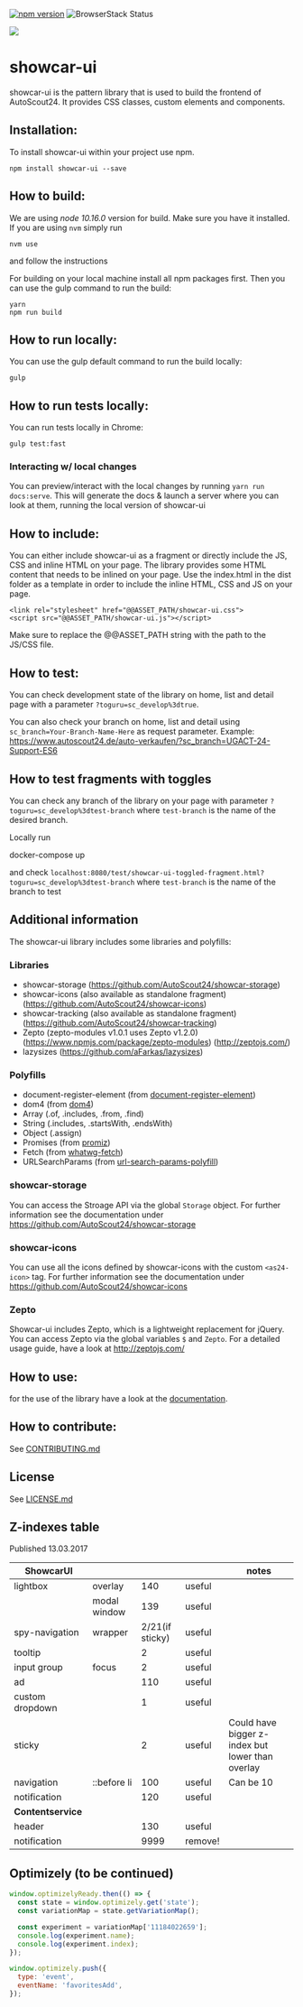 [![npm version](https://badge.fury.io/js/showcar-ui.svg)](https://badge.fury.io/js/showcar-ui)
![BrowserStack Status](https://www.browserstack.com/automate/badge.svg?badge_key=V3R5K2lFTFVkRG5Ed0p1M0tiM1lhaFJ1Wm9JSllPUFlUMHlVYlp3TVdTdz0tLVhIUFdDVHZwSVk1ME9BWUU2alY0UUE9PQ==--15b92933cc78eb4b925a0778e21e88ae4fe38065)

<img src="https://bstacksupport.zendesk.com/attachments/token/4EkFPJPvuynLZdtPX8ybIapji/?name=Logo-01.svg">

# showcar-ui

showcar-ui is the pattern library that is used to build the frontend of AutoScout24. It provides CSS classes, custom elements and components.

## Installation:

To install showcar-ui within your project use npm.

    npm install showcar-ui --save

## How to build:

We are using _node 10.16.0_ version for build. Make sure you have it installed. If you are using `nvm` simply run

    nvm use

and follow the instructions

For building on your local machine install all npm packages first. Then you can use the gulp command to run the build:

    yarn
    npm run build

## How to run locally:

You can use the gulp default command to run the build locally:

    gulp

## How to run tests locally:

You can run tests locally in Chrome:

    gulp test:fast

### Interacting w/ local changes

You can preview/interact with the local changes by running `yarn run docs:serve`. This will generate the docs & launch a server where you can look at them, running the local version of showcar-ui

## How to include:

You can either include showcar-ui as a fragment or directly include the JS, CSS and inline HTML on your page.
The library provides some HTML content that needs to be inlined on your page. Use the index.html in the dist folder as a template in order to include the inline HTML, CSS and JS on your page.

    <link rel="stylesheet" href="@@ASSET_PATH/showcar-ui.css">
    <script src="@@ASSET_PATH/showcar-ui.js"></script>

Make sure to replace the @@ASSET_PATH string with the path to the JS/CSS file.

## How to test:

You can check development state of the library on home, list and detail page with a parameter `?toguru=sc_develop%3dtrue`.

You can also check your branch on home, list and detail using `sc_branch=Your-Branch-Name-Here` as request parameter. Example: https://www.autoscout24.de/auto-verkaufen/?sc_branch=UGACT-24-Support-ES6

## How to test fragments with toggles

You can check any branch of the library on your page with parameter `?toguru=sc_develop%3dtest-branch` where `test-branch` is the name of the desired branch.

Locally run

docker-compose up

and check `localhost:8080/test/showcar-ui-toggled-fragment.html?toguru=sc_develop%3dtest-branch` where `test-branch` is the name of the branch to test

## Additional information

The showcar-ui library includes some libraries and polyfills:

### Libraries

- showcar-storage (https://github.com/AutoScout24/showcar-storage)
- showcar-icons (also available as standalone fragment) (https://github.com/AutoScout24/showcar-icons)
- showcar-tracking (also available as standalone fragment) (https://github.com/AutoScout24/showcar-tracking)
- Zepto (zepto-modules v1.0.1 uses Zepto v1.2.0) (https://www.npmjs.com/package/zepto-modules) (http://zeptojs.com/)
- lazysizes (https://github.com/aFarkas/lazysizes)

### Polyfills

- document-register-element (from [document-register-element](https://www.npmjs.com/package/document-register-element))
- dom4 (from [dom4](https://www.npmjs.com/package/dom4))
- Array (.of, .includes, .from, .find)
- String (.includes, .startsWith, .endsWith)
- Object (.assign)
- Promises (from [promiz](https://www.npmjs.com/package/promiz))
- Fetch (from [whatwg-fetch](https://www.npmjs.com/package/whatwg-fetch))
- URLSearchParams (from [url-search-params-polyfill](https://www.npmjs.com/package/url-search-params-polyfill))

### showcar-storage

You can access the Stroage API via the global `Storage` object. For further information see the documentation under https://github.com/AutoScout24/showcar-storage

### showcar-icons

You can use all the icons defined by showcar-icons with the custom `<as24-icon>` tag. For further information see the documentation under https://github.com/AutoScout24/showcar-icons

### Zepto

Showcar-ui includes Zepto, which is a lightweight replacement for jQuery. You can access Zepto via the global variables `$` and `Zepto`.
For a detailed usage guide, have a look at http://zeptojs.com/

## How to use:

for the use of the library have a look at the [documentation](https://autoscout24.github.io/showcar-ui/).

## How to contribute:

See [CONTRIBUTING.md](CONTRIBUTING.md)

## License

See [LICENSE.md](LICENSE.md)

## Z-indexes table

Published 13.03.2017

| ShowcarUI          |              |                 |         | notes                                            |
| ------------------ | ------------ | --------------- | ------- | ------------------------------------------------ |
| lightbox           | overlay      | 140             | useful  |                                                  |
|                    | modal window | 139             | useful  |                                                  |
| spy-navigation     | wrapper      | 2/21(if sticky) | useful  |                                                  |
| tooltip            |              | 2               | useful  |                                                  |
| input group        | focus        | 2               | useful  |                                                  |
| ad                 |              | 110             | useful  |                                                  |
| custom dropdown    |              | 1               | useful  |                                                  |
| sticky             |              | 2               | useful  | Could have bigger z-index but lower than overlay |
| navigation         | ::before li  | 100             | useful  | Can be 10                                        |
| notification       |              | 120             | useful  |                                                  |
| **Contentservice** |              |                 |         |                                                  |
| header             |              | 130             | useful  |                                                  |
| notification       |              | 9999            | remove! |                                                  |

## Optimizely (to be continued)

```js
window.optimizelyReady.then(() => {
  const state = window.optimizely.get('state');
  const variationMap = state.getVariationMap();

  const experiment = variationMap['11184022659'];
  console.log(experiment.name);
  console.log(experiment.index);
});

window.optimizely.push({
  type: 'event',
  eventName: 'favoritesAdd',
});
```
